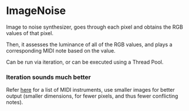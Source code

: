 # ImageNoise

Image to noise synthesizer, goes through each pixel and obtains the RGB values of that pixel.

Then, it assesses the luminance of all of the RGB values, and plays a corresponding MIDI note based on the value.

Can be run via iteration, or can be executed using a Thread Pool.

### Iteration sounds much better
Refer [here](https://soundprogramming.net/file-formats/general-midi-instrument-list/) for a list of MIDI instruments, use smaller images for better output (smaller dimensions, for fewer pixels, and thus fewer conflicting notes).
